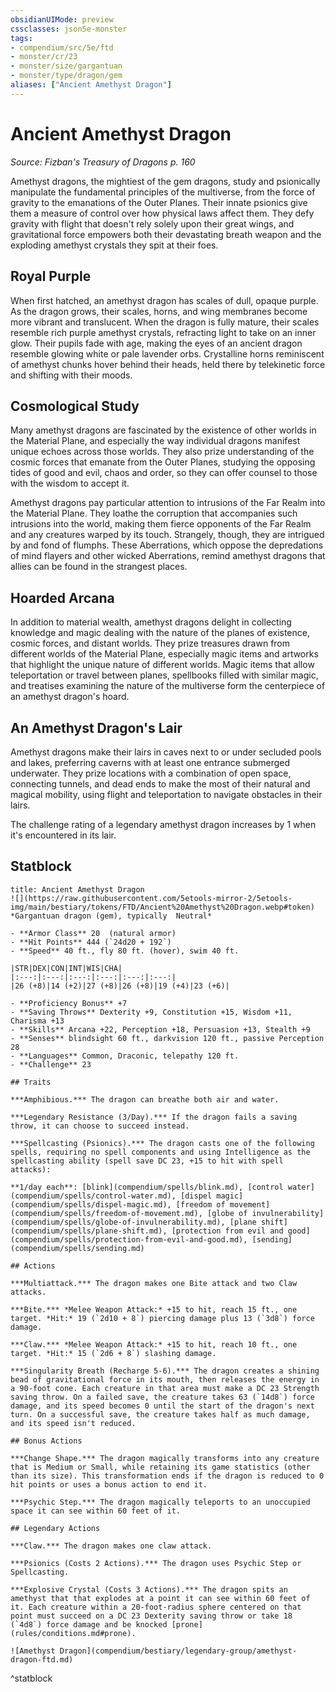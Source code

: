 ```yaml
---
obsidianUIMode: preview
cssclasses: json5e-monster
tags:
- compendium/src/5e/ftd
- monster/cr/23
- monster/size/gargantuan
- monster/type/dragon/gem
aliases: ["Ancient Amethyst Dragon"]
---
```

# Ancient Amethyst Dragon
*Source: Fizban's Treasury of Dragons p. 160*  

Amethyst dragons, the mightiest of the gem dragons, study and psionically manipulate the fundamental principles of the multiverse, from the force of gravity to the emanations of the Outer Planes. Their innate psionics give them a measure of control over how physical laws affect them. They defy gravity with flight that doesn't rely solely upon their great wings, and gravitational force empowers both their devastating breath weapon and the exploding amethyst crystals they spit at their foes.

## Royal Purple

When first hatched, an amethyst dragon has scales of dull, opaque purple. As the dragon grows, their scales, horns, and wing membranes become more vibrant and translucent. When the dragon is fully mature, their scales resemble rich purple amethyst crystals, refracting light to take on an inner glow. Their pupils fade with age, making the eyes of an ancient dragon resemble glowing white or pale lavender orbs. Crystalline horns reminiscent of amethyst chunks hover behind their heads, held there by telekinetic force and shifting with their moods.

## Cosmological Study

Many amethyst dragons are fascinated by the existence of other worlds in the Material Plane, and especially the way individual dragons manifest unique echoes across those worlds. They also prize understanding of the cosmic forces that emanate from the Outer Planes, studying the opposing tides of good and evil, chaos and order, so they can offer counsel to those with the wisdom to accept it.

Amethyst dragons pay particular attention to intrusions of the Far Realm into the Material Plane. They loathe the corruption that accompanies such intrusions into the world, making them fierce opponents of the Far Realm and any creatures warped by its touch. Strangely, though, they are intrigued by and fond of flumphs. These Aberrations, which oppose the depredations of mind flayers and other wicked Aberrations, remind amethyst dragons that allies can be found in the strangest places.

## Hoarded Arcana

In addition to material wealth, amethyst dragons delight in collecting knowledge and magic dealing with the nature of the planes of existence, cosmic forces, and distant worlds. They prize treasures drawn from different worlds of the Material Plane, especially magic items and artworks that highlight the unique nature of different worlds. Magic items that allow teleportation or travel between planes, spellbooks filled with similar magic, and treatises examining the nature of the multiverse form the centerpiece of an amethyst dragon's hoard.

## An Amethyst Dragon's Lair

Amethyst dragons make their lairs in caves next to or under secluded pools and lakes, preferring caverns with at least one entrance submerged underwater. They prize locations with a combination of open space, connecting tunnels, and dead ends to make the most of their natural and magical mobility, using flight and teleportation to navigate obstacles in their lairs.

The challenge rating of a legendary amethyst dragon increases by 1 when it's encountered in its lair.

## Statblock

```ad-statblock
title: Ancient Amethyst Dragon
![](https://raw.githubusercontent.com/5etools-mirror-2/5etools-img/main/bestiary/tokens/FTD/Ancient%20Amethyst%20Dragon.webp#token)
*Gargantuan dragon (gem), typically  Neutral*

- **Armor Class** 20  (natural armor)
- **Hit Points** 444 (`24d20 + 192`)
- **Speed** 40 ft., fly 80 ft. (hover), swim 40 ft.

|STR|DEX|CON|INT|WIS|CHA|
|:---:|:---:|:---:|:---:|:---:|:---:|
|26 (+8)|14 (+2)|27 (+8)|26 (+8)|19 (+4)|23 (+6)|

- **Proficiency Bonus** +7
- **Saving Throws** Dexterity +9, Constitution +15, Wisdom +11, Charisma +13
- **Skills** Arcana +22, Perception +18, Persuasion +13, Stealth +9
- **Senses** blindsight 60 ft., darkvision 120 ft., passive Perception 28
- **Languages** Common, Draconic, telepathy 120 ft.
- **Challenge** 23

## Traits

***Amphibious.*** The dragon can breathe both air and water.

***Legendary Resistance (3/Day).*** If the dragon fails a saving throw, it can choose to succeed instead.

***Spellcasting (Psionics).*** The dragon casts one of the following spells, requiring no spell components and using Intelligence as the spellcasting ability (spell save DC 23, +15 to hit with spell attacks):

**1/day each**: [blink](compendium/spells/blink.md), [control water](compendium/spells/control-water.md), [dispel magic](compendium/spells/dispel-magic.md), [freedom of movement](compendium/spells/freedom-of-movement.md), [globe of invulnerability](compendium/spells/globe-of-invulnerability.md), [plane shift](compendium/spells/plane-shift.md), [protection from evil and good](compendium/spells/protection-from-evil-and-good.md), [sending](compendium/spells/sending.md)

## Actions

***Multiattack.*** The dragon makes one Bite attack and two Claw attacks.

***Bite.*** *Melee Weapon Attack:* +15 to hit, reach 15 ft., one target. *Hit:* 19 (`2d10 + 8`) piercing damage plus 13 (`3d8`) force damage.

***Claw.*** *Melee Weapon Attack:* +15 to hit, reach 10 ft., one target. *Hit:* 15 (`2d6 + 8`) slashing damage.

***Singularity Breath (Recharge 5-6).*** The dragon creates a shining bead of gravitational force in its mouth, then releases the energy in a 90-foot cone. Each creature in that area must make a DC 23 Strength saving throw. On a failed save, the creature takes 63 (`14d8`) force damage, and its speed becomes 0 until the start of the dragon's next turn. On a successful save, the creature takes half as much damage, and its speed isn't reduced.

## Bonus Actions

***Change Shape.*** The dragon magically transforms into any creature that is Medium or Small, while retaining its game statistics (other than its size). This transformation ends if the dragon is reduced to 0 hit points or uses a bonus action to end it.

***Psychic Step.*** The dragon magically teleports to an unoccupied space it can see within 60 feet of it.

## Legendary Actions

***Claw.*** The dragon makes one claw attack.

***Psionics (Costs 2 Actions).*** The dragon uses Psychic Step or Spellcasting.

***Explosive Crystal (Costs 3 Actions).*** The dragon spits an amethyst that that explodes at a point it can see within 60 feet of it. Each creature within a 20-foot-radius sphere centered on that point must succeed on a DC 23 Dexterity saving throw or take 18 (`4d8`) force damage and be knocked [prone](rules/conditions.md#prone).

![Amethyst Dragon](compendium/bestiary/legendary-group/amethyst-dragon-ftd.md)
```
^statblock